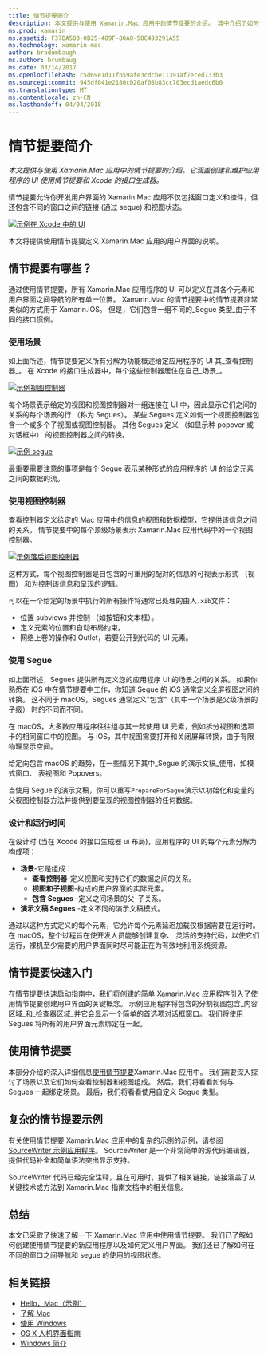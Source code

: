 ```yaml
---
title: 情节提要简介
description: 本文提供与使用 Xamarin.Mac 应用中的情节提要的介绍。 其中介绍了如何使用 Storyboard 和 Xcode 的 Interface Builder 创建和维护应用 UI。
ms.prod: xamarin
ms.assetid: F37BA503-0B25-489F-80A8-58C493291A55
ms.technology: xamarin-mac
author: bradumbaugh
ms.author: brumbaug
ms.date: 03/14/2017
ms.openlocfilehash: c5d69e1d11fb59afe3cdcbe11391af7eced733b3
ms.sourcegitcommit: 945df041e2180cb20af08b83cc703ecd1aedc6b0
ms.translationtype: MT
ms.contentlocale: zh-CN
ms.lasthandoff: 04/04/2018
---
```

# <a name="introduction-to-storyboards"></a>情节提要简介

_本文提供与使用 Xamarin.Mac 应用中的情节提要的介绍。它涵盖创建和维护应用程序的 UI 使用情节提要和 Xcode 的接口生成器。_

情节提要允许你开发用户界面的 Xamarin.Mac 应用不仅包括窗口定义和控件，但还包含不同的窗口之间的链接 (通过 segue) 和视图状态。

[![](images/intro01.png "示例在 Xcode 中的 UI")](images/intro01.png#lightbox)

本文将提供使用情节提要定义 Xamarin.Mac 应用的用户界面的说明。

<a name="What-are-Storyboards" />

## <a name="what-are-storyboards"></a>情节提要有哪些？

通过使用情节提要，所有 Xamarin.Mac 应用程序的 UI 可以定义在其各个元素和用户界面之间导航的所有单一位置。 Xamarin.Mac 的情节提要中的情节提要非常类似的方式用于 Xamarin.iOS。 但是，它们包含一组不同的_Segue 类型_由于不同的接口惯例。

<a name="Working-with-Scenes" />

### <a name="working-with-scenes"></a>使用场景

如上面所述，情节提要定义所有分解为功能概述给定应用程序的 UI 其_查看控制器_。 在 Xcode 的接口生成器中，每个这些控制器居住在自己_场景_。

[![](images/intro02.png "示例视图控制器")](images/intro02.png#lightbox)

每个场景表示给定的视图和视图控制器对一组连接在 UI 中，因此显示它们之间的关系的每个场景的行 （称为 Segues）。 某些 Segues 定义如何一个视图控制器包含一个或多个子视图或视图控制器。 其他 Segues 定义 （如显示种 popover 或对话框中） 的视图控制器之间的转换。 

[![](images/intro03.png "示例 segue")](images/intro03.png#lightbox)

最重要需要注意的事项是每个 Segue 表示某种形式的应用程序的 UI 的给定元素之间的数据的流。

<a name="Working-with-View-Controllers" />

### <a name="working-with-view-controllers"></a>使用视图控制器

查看控制器定义给定的 Mac 应用中的信息的视图和数据模型，它提供该信息之间的关系。 情节提要中的每个顶级场景表示 Xamarin.Mac 应用代码中的一个视图控制器。

[![](images/intro04.png "示例落后视图控制器")](images/intro04.png#lightbox)

这种方式，每个视图控制器是自包含的可重用的配对的信息的可视表示形式 （视图） 和为控制该信息和呈现的逻辑。

可以在一个给定的场景中执行的所有操作将通常已处理的由人`.xib`文件： 

 - 位置 subviews 并控制 （如按钮和文本框）。
 - 定义元素的位置和自动布局约束。
 - 网络上卷的操作和 Outlet，若要公开到代码的 UI 元素。

<a name="Working-with-Segues" />

### <a name="working-with-segues"></a>使用 Segue

如上面所述，Segues 提供所有定义您的应用程序 UI 的场景之间的关系。 如果你熟悉在 iOS 中在情节提要中工作，你知道 Segue 的 iOS 通常定义全屏视图之间的转换。 这不同于 macOS，Segues 通常定义"包含"（其中一个场景是父级场景的子级） 时的不同而不同。

在 macOS，大多数应用程序往往组与其一起使用 UI 元素，例如拆分视图和选项卡的相同窗口中的视图。 与 iOS，其中视图需要打开和关闭屏幕转换，由于有限物理显示空间。

给定向包含 macOS 的趋势，在一些情况下其中_Segue 的演示文稿_使用，如模式窗口、 表视图和 Popovers。

当使用 Segue 的演示文稿，你可以重写`PrepareForSegue`演示以初始化和变量的父视图控制器方法并提供到要呈现的视图控制器的任何数据。

<a name="Design-and-Run-Times" />

### <a name="design-and-run-times"></a>设计和运行时间

在设计时 (当在 Xcode 的接口生成器 ui 布局)，应用程序的 UI 的每个元素分解为构成项：

- **场景**-它是组成：
    - **查看控制器**-定义视图和支持它们的数据之间的关系。
    - **视图和子视图**-构成的用户界面的实际元素。
    - **包含 Segues** -定义之间场景的父-子关系。
- **演示文稿 Segues** -定义不同的演示文稿模式。 

通过以这种方式定义的每个元素，它允许每个元素延迟加载仅根据需要在运行时。 在 macOS，整个过程旨在使开发人员能够创建复杂、 灵活的支持代码，以使它们运行，裸机至少需要的用户界面同时尽可能正在为有效地利用系统资源。

<a name="Storyboard-Quick-Start" />

## <a name="storyboard-quick-start"></a>情节提要快速入门

在[情节提要快速启动](~/mac/platform/storyboards/quickstart.md)指南中，我们将创建的简单 Xamarin.Mac 应用程序引入了使用情节提要创建用户界面的关键概念。 示例应用程序将包含的分割视图包含_内容区域_和_检查器区域_并它会显示一个简单的首选项对话框窗口。 我们将使用 Segues 将所有的用户界面元素绑定在一起。

<a name="Working-with-Storyboards" />

## <a name="working-with-storyboards"></a>使用情节提要

本部分介绍的深入详细信息[使用情节提要](~/mac/platform/storyboards/indepth.md)Xamarin.Mac 应用中。 我们需要深入探讨了场景以及它们如何查看控制器和视图组成。 然后，我们将看看如何与 Segues 一起绑定场景。 最后，我们将看看使用自定义 Segue 类型。 

<a name="Complex-Storyboard-Example" />

## <a name="complex-storyboard-example"></a>复杂的情节提要示例

有关使用情节提要 Xamarin.Mac 应用中的复杂的示例的示例，请参阅[SourceWriter 示例应用程序](https://developer.xamarin.com/samples/mac/SourceWriter/)。 SourceWriter 是一个非常简单的源代码编辑器，提供代码补全和简单语法突出显示支持。

SourceWriter 代码已经完全注释，且在可用时，提供了相关链接，链接涵盖了从关键技术或方法到 Xamarin.Mac 指南文档中的相关信息。

<a name="Summary" />

## <a name="summary"></a>总结

本文已采取了快速了解一下 Xamarin.Mac 应用中使用情节提要。 我们已了解如何创建使用情节提要的新应用程序以及如何定义用户界面。 我们还已了解如何在不同的窗口之间导航和 segue 的使用的视图状态。


## <a name="related-links"></a>相关链接

- [Hello，Mac（示例）](https://developer.xamarin.com/samples/mac/Hello_Mac/)
- [了解 Mac](~/mac/get-started/hello-mac.md)
- [使用 Windows](~/mac/user-interface/window.md)
- [OS X 人机界面指南](https://developer.apple.com/library/mac/documentation/UserExperience/Conceptual/OSXHIGuidelines/)
- [Windows 简介](https://developer.apple.com/library/mac/documentation/Cocoa/Conceptual/WinPanel/Introduction.html#//apple_ref/doc/uid/10000031-SW1)
